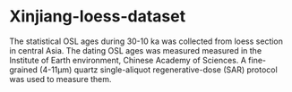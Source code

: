 # Xinjiang-loess-dataset
The statistical OSL ages during 30-10 ka was collected from loess section in central Asia.
The dating OSL ages was measured measured in the Institute of Earth environment, Chinese Academy of Sciences. A fine-grained (4-11μm) quartz single-aliquot regenerative-dose (SAR) protocol was used to measure them.
